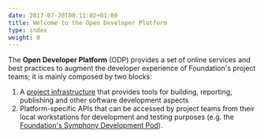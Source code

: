 ```yaml
---
date: 2017-07-20T00:11:02+01:00
title: Welcome to the Open Developer Platform
type: index
weight: 0
---
```


The **Open Developer Platform** (ODP) provides a set of online services and best practices to augment the developer experience of Foundation's project teams; it is mainly composed by two blocks:

1. A [project infrastructure](project-infrastructure/) that provides tools for building, reporting, publishing and other software development aspects
2. Platform-specific APIs that can be accessed by project teams from their local workstations for development and testing purposes (e.g. the [Foundation's Symphony Development Pod](https://symphonyoss.atlassian.net/wiki/display/FM/Open+Developer+Platform#OpenDeveloperPlatform-TheFoundationDeveloperPod)).